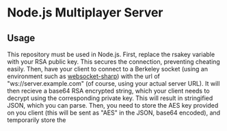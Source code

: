# Node.js Multiplayer Server
## Usage
This repository must be used in Node.js. First, replace the rsakey variable with your RSA public key. This secures the connection, preventing cheating easily. Then, have your client to connect to a Berkeley socket (using an environment such as [websocket-sharp](https://github.com/sta/websocket-sharp)) with the url of "ws://server.example.com" (of course, using your actual server URL). It will then recieve a base64 RSA encrypted string, which your client needs to decrypt using the corresponding private key. This will result in stringified JSON, which you can parse. Then, you need to store the AES key provided on you client (this will be sent as "AES" in the JSON, base64 encoded), and temporarily store the 
